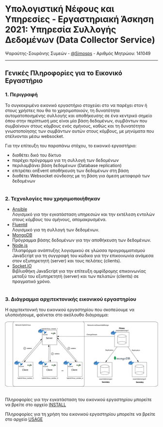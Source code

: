 # Υπολογιστική Νέφους και Υπηρεσίες - Εργαστηριακή Άσκηση 2021: Υπηρεσία Συλλογής Δεδομένων (Data Collector Service)
Ψαραύτης-Σουράνης Συμεών - [@Simosps](https://git.swarmlab.io:3000/Simosps) - Αριθμός Μητρώου: 141049
___

## Γενικές Πληροφορίες για το Εικονικό Εργαστήριο
### 1. Περιγραφή

Το συγκεκριμένο εικονικό εργαστήριο στοχεύει στο να παρέχει στον ή στους χρήστες που θα το χρησιμοποιούν, τη δυνατότητα αυτοματοποιημένης συλλογής και αποθήκευσης σε ένα κεντρικό σημείο όπου στην περίπτωσή μας είναι μία βάση δεδομένων, συμβάντων που συμβαίνουν στους κόμβους ενός σμήνους, καθώς και τη δυνατότητα γνωστοποίησης των συμβάντων αυτών στους κόμβους, με μηνύματα που στέλνονται μέσω websocket. 

Για την επίτευξη του παραπάνω στόχου, το εικονικό εργαστήριο:
- διαθέτει δικό του δίκτυο
- παρέχει πρόγραμμα για τη συλλογή των δεδομένων
- περιλαμβάνει βάση δεδομένων (Database replication)
- επιτρέπει onEvent αποθήκευση των δεδομένων στη βάση
- διαθέτει Websocket σύνδεσης με τη βάση για άμεση μεταφορά των δεδομένων<br/><br/>

### 2. Τεχνολογίες που χρησιμοποιήθηκαν

- [Ansible](https://www.ansible.com/)<br/>
Λογισμικό για την εγκατάσταση υπηρεσιών και την εκτέλεση εντολών στους κόμβους του σμήνους, απομακρυσμένα.
- [Fluentd](https://www.fluentd.org/)<br/>
Λογισμικό για τη συλλογή των δεδομένων.
- [MongoDB](https://www.mongodb.com/)<br/>
Πρόγραμμα βάσης δεδομένων για την αποθήκευση των δεδομένων.
- [Node.js](https://nodejs.org/en/)<br/>
Πλατφόρμα ανάπτυξης λογισμικού σε γλώσσα προγραμματισμού JavaScript για τη συγγραφή του κώδικα για την επικοινωνία ανάμεσα στον εξυπηρετητή (server) και τους πελάτες (clients).
- [Socket.IO](https://socket.io/)<br/>
Βιβλιοθήκη JavaScript για την επίτευξη αμφίδρομης επικοινωνίας μεταξύ του εξυπηρετητή (server) και των πελατών (clients) σε πραγματικό χρόνο.<br/><br/>


### 3. Διάγραμμα αρχιτεκτονικής εικονικού εργαστηρίου

Η αρχιτεκτονική του εικονικού εργαστηρίου που σκοπεύουμε να υλοποιήσουμε, φαίνεται στο ακόλουθο διάγραμμα:

![Vlab Final](./docs/images/vlab_diagram.png)<br/><br/>

Πληροφορίες για την εγκατάσταση του εικονικού εργαστηρίου μπορείτε να βρείτε στο αρχείο [INSTALL](https://git.swarmlab.io:3000/Simosps/data_collector_service/src/branch/master/docs/INSTALL.md)

Πληροφορίες για τη χρήση του εικονικού εργαστηρίου μπορείτε να βρείτε στο αρχείο [USAGE](https://git.swarmlab.io:3000/Simosps/data_collector_service/src/branch/master/docs/USAGE.md)
